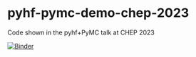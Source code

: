 # pyhf-pymc-demo-chep-2023
Code shown in the pyhf+PyMC talk at CHEP 2023

[![Binder](https://mybinder.org/badge_logo.svg)](https://mybinder.org/v2/gh/matthewfeickert/pyhf-pymc-demo-chep-2023/HEAD)
